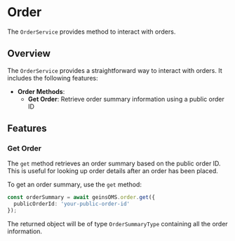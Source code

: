 # Order

The `OrderService` provides method to interact with orders.

## Overview

The `OrderService` provides a straightforward way to interact with orders. It includes the following features:

- **Order Methods**: 
  - **Get Order**: Retrieve order summary information using a public order ID  

## Features

### Get Order

The `get` method retrieves an order summary based on the public order ID. This is useful for looking up order details after an order has been placed.

To get an order summary, use the `get` method:

```typescript
const orderSummary = await geinsOMS.order.get({
  publicOrderId: 'your-public-order-id'
});
```

The returned object will be of type `OrderSummaryType` containing all the order information.

